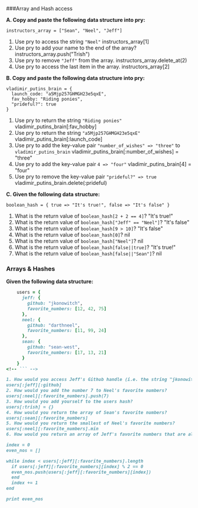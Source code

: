 ###Array and Hash access

**A. Copy and paste the following data structure into pry:**

`instructors_array = ["Sean", "Neel", "Jeff"]`

1. Use pry to access the string `"Neel"`
instructors_array[1]
2. Use pry to add your name to the end of the array?
instructors_array.push("Trish")
3. Use pry to remove `"Jeff"` from the array.
instructors_array.delete_at(2)
4. Use pry to access the last item in the array. 
instructors_array[2]

**B. Copy and paste the following data structure into pry:**

```
vladimir_putins_brain = { 
  launch_code: "a5Mjp257GHMGH23e5qxE", 
  fav_hobby: "Riding ponies", 
  "prideful?": true 
}
```

1. Use pry to return the string `"Riding ponies"`
vladimir_putins_brain[:fav_hobby]                                    
2. Use pry to return the string `"a5Mjp257GHMGH23e5qxE"`
vladimir_putins_brain[:launch_code]
3. Use pry to add the key-value pair `"number_of_wishes" => "three"` to `vladimir_putins_brain` vladimir_putins_brain[:number_of_wishes] = "three"                   
4. Use pry to add the key-value pair `4 => "four"`
vladimir_putins_brain[4] = "four"                                    
5. Use pry to remove the key-value pair `"prideful?" => true`
vladimir_putins_brain.delete(:prideful)                              

**C. Given the following data structure:**

`boolean_hash = { true => "It's true!", false => "It's false" }`

1. What is the return value of `boolean_hash[2 + 2 == 4]`?
"It's true!"
2. What is the return value of `boolean_hash["Jeff" == "Neel"]`?
"It's false"
3. What is the return value of `boolean_hash[9 > 10]`?
"It's false"
4. What is the return value of `boolean_hash[0]`?
nil
5. What is the return value of `boolean_hash["Neel"]`?
nil
6. What is the return value of `boolean_hash[false||true]`?
"It's true!"
6. What is the return value of `boolean_hash[false||"Sean"]`?
nil



### Arrays & Hashes
**Given the following data structure:**
```ruby
    users = {
      jeff: {
        github: "jkonowitch",
        favorite_numbers: [12, 42, 75]
      },
      neel: {
        github: "darthneel",
        favorite_numbers: [11, 99, 24]
      },
      sean: {
        github: "sean-west",
        favorite_numbers: [17, 13, 21]
      }
    }
<!-- ``` -->

1. How would you access Jeff's Github handle (i.e. the string "jkonowitch")?
users[:jeff][:github]
2. How would you add the number 7 to Neel's favorite numbers?
users[:neel][:favorite_numbers].push(7)  
3. How would you add yourself to the users hash?
users[:trish] = {}   
4. How would you return the array of Sean's favorite numbers?
users[:sean][:favorite_numbers]  
5. How would you return the smallest of Neel's favorite numbers?
users[:neel][:favorite_numbers].min                                  
6. How would you return an array of Jeff's favorite numbers that are also even?

index = 0 
even_nos = []

while index < users[:jeff][:favorite_numbers].length
  if users[:jeff][:favorite_numbers][index] % 2 == 0
  even_nos.push(users[:jeff][:favorite_numbers][index])
  end
  index += 1
end

print even_nos